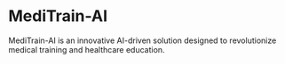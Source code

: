 # MediTrain-AI
MediTrain-AI is an innovative AI-driven solution designed to revolutionize medical training and healthcare education.
